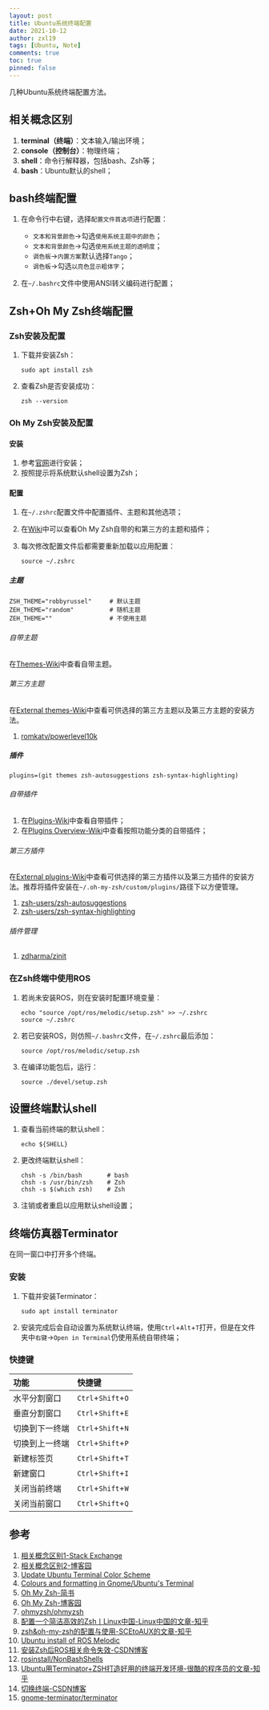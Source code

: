 ```yaml
---
layout: post
title: Ubuntu系统终端配置
date: 2021-10-12
author: zxl19
tags: [Ubuntu, Note]
comments: true
toc: true
pinned: false
---
```


几种Ubuntu系统终端配置方法。

<!-- more -->

## 相关概念区别

1. **terminal（终端）**：文本输入/输出环境；
2. **console（控制台）**：物理终端；
3. **shell**：命令行解释器，包括bash、Zsh等；
4. **bash**：Ubuntu默认的shell；

## bash终端配置

1. 在命令行中右键，选择`配置文件首选项`进行配置：

    - `文本和背景颜色`->勾选`使用系统主题中的颜色`；
    - `文本和背景颜色`->勾选`使用系统主题的透明度`；
    - `调色板`->`内置方案`默认选择`Tango`；
    - `调色板`->勾选`以亮色显示粗体字`；

2. 在`~/.bashrc`文件中使用ANSI转义编码进行配置；

## Zsh+Oh My Zsh终端配置

### Zsh安装及配置

1. 下载并安装Zsh：

    ```shell
    sudo apt install zsh
    ```

2. 查看Zsh是否安装成功：

    ```shell
    zsh --version
    ```

### Oh My Zsh安装及配置

#### 安装

1. 参考[官网](https://ohmyz.sh/)进行安装；
2. 按照提示将系统默认shell设置为Zsh；

#### 配置

1. 在`~/.zshrc`配置文件中配置插件、主题和其他选项；
2. 在[Wiki](https://github.com/ohmyzsh/ohmyzsh/wiki)中可以查看Oh My Zsh自带的和第三方的主题和插件；
3. 每次修改配置文件后都需要重新加载以应用配置：

    ```shell
    source ~/.zshrc
    ```

##### 主题

```text
ZSH_THEME="robbyrussel"     # 默认主题
ZEH_THEME="random"          # 随机主题
ZEH_THEME=""                # 不使用主题
```

###### 自带主题

在[Themes-Wiki](https://github.com/ohmyzsh/ohmyzsh/wiki/Themes)中查看自带主题。

###### 第三方主题

在[External themes-Wiki](https://github.com/ohmyzsh/ohmyzsh/wiki/External-themes)中查看可供选择的第三方主题以及第三方主题的安装方法。

1. [romkatv/powerlevel10k](https://github.com/romkatv/powerlevel10k)

##### 插件

```text
plugins=(git themes zsh-autosuggestions zsh-syntax-highlighting)
```

###### 自带插件

1. 在[Plugins-Wiki](https://github.com/ohmyzsh/ohmyzsh/wiki/Plugins)中查看自带插件；
2. 在[Plugins Overview-Wiki](https://github.com/ohmyzsh/ohmyzsh/wiki/Plugins-Overview)中查看按照功能分类的自带插件；

###### 第三方插件

在[External plugins-Wiki](https://github.com/ohmyzsh/ohmyzsh/wiki/External-plugins)中查看可供选择的第三方插件以及第三方插件的安装方法。推荐将插件安装在`~/.oh-my-zsh/custom/plugins/`路径下以方便管理。

1. [zsh-users/zsh-autosuggestions](https://github.com/zsh-users/zsh-autosuggestions)
2. [zsh-users/zsh-syntax-highlighting](https://github.com/zsh-users/zsh-syntax-highlighting)

###### 插件管理

1. [zdharma/zinit](https://github.com/zdharma/zinit)

### 在Zsh终端中使用ROS

1. 若尚未安装ROS，则在安装时配置环境变量：

    ```shell
    echo "source /opt/ros/melodic/setup.zsh" >> ~/.zshrc
    source ~/.zshrc
    ```

2. 若已安装ROS，则仿照`~/.bashrc`文件，在`~/.zshrc`最后添加：

    ```text
    source /opt/ros/melodic/setup.zsh
    ```

3. 在编译功能包后，运行：

    ```text
    source ./devel/setup.zsh
    ```

## 设置终端默认shell

1. 查看当前终端的默认shell：

    ```shell
    echo ${SHELL}
    ```

2. 更改终端默认shell：

    ```shell
    chsh -s /bin/bash       # bash
    chsh -s /usr/bin/zsh    # Zsh
    chsh -s $(which zsh)    # Zsh
    ```

3. 注销或者重启以应用默认shell设置；

## 终端仿真器Terminator

在同一窗口中打开多个终端。

### 安装

1. 下载并安装Terminator：

    ```shell
    sudo apt install terminator
    ```

2. 安装完成后会自动设置为系统默认终端，使用`Ctrl`+`Alt`+`T`打开，但是在文件夹中`右键`->`Open in Terminal`仍使用系统自带终端；

### 快捷键

| 功能 | 快捷键 |
| :--- | :--- |
| 水平分割窗口 | `Ctrl`+`Shift`+`O` |
| 垂直分割窗口 | `Ctrl`+`Shift`+`E` |
| 切换到下一终端 | `Ctrl`+`Shift`+`N` |
| 切换到上一终端 | `Ctrl`+`Shift`+`P` |
| 新建标签页 | `Ctrl`+`Shift`+`T` |
| 新建窗口 | `Ctrl`+`Shift`+`I` |
| 关闭当前终端 | `Ctrl`+`Shift`+`W` |
| 关闭当前窗口 | `Ctrl`+`Shift`+`Q` |

## 参考

1. [相关概念区别1-Stack Exchange](https://askubuntu.com/questions/506510/what-is-the-difference-between-terminal-console-shell-and-command-line)
2. [相关概念区别2-博客园](https://www.cnblogs.com/sddai/p/9769086.html)
3. [Update Ubuntu Terminal Color Scheme](https://linuxhint.com/ubuntu_terminal_color_scheme/)
4. [Colours and formatting in Gnome/Ubuntu's Terminal](https://www.growingwiththeweb.com/2015/05/colours-in-gnome-terminal.html)
5. [Oh My Zsh-简书](https://www.jianshu.com/p/b8a80dd59414)
6. [Oh My Zsh-博客园](https://www.cnblogs.com/lcgbk/p/13255836.html)
7. [ohmyzsh/ohmyzsh](https://github.com/ohmyzsh/ohmyzsh)
8. [配置一个简洁高效的Zsh丨Linux中国-Linux中国的文章-知乎](https://zhuanlan.zhihu.com/p/345559097)
9. [zsh&oh-my-zsh的配置与使用-SCEtoAUX的文章-知乎](https://zhuanlan.zhihu.com/p/58073103)
10. [Ubuntu install of ROS Melodic](http://wiki.ros.org/melodic/Installation/Ubuntu)
11. [安装Zsh后ROS相关命令失效-CSDN博客](https://blog.csdn.net/Amazingren/article/details/81746176)
12. [rosinstall/NonBashShells](http://wiki.ros.org/rosinstall/NonBashShells)
13. [Ubuntu用Terminator+ZSH打造好用的终端开发环境-很酷的程序员的文章-知乎](https://zhuanlan.zhihu.com/p/346665734)
14. [切换终端-CSDN博客](https://blog.csdn.net/learning_tortosie/article/details/102581261)
15. [gnome-terminator/terminator](https://github.com/gnome-terminator/terminator)
